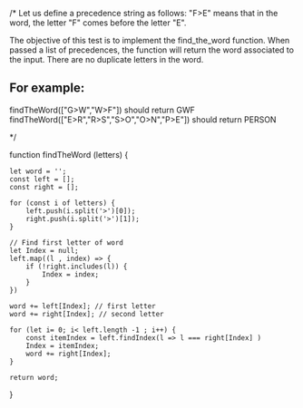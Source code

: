 /*
Let us define a precedence string as follows:
"F>E" means that in the word, the letter "F" comes before the letter "E".

The objective of this test is to implement the find_the_word function.
When passed a list of precedences, the function will return the word associated to the input.
There are no duplicate letters in the word.

For example:
------------

findTheWord(["G>W","W>F"]) should return GWF
findTheWord(["E>R","R>S","S>O","O>N","P>E"]) should return PERSON

*/

function findTheWord (letters) {
    
    let word = '';
    const left = [];
    const right = [];

    for (const i of letters) {
        left.push(i.split('>')[0]);
        right.push(i.split('>')[1]);
    }

    // Find first letter of word
    let Index = null;
    left.map((l , index) => {
        if (!right.includes(l)) {
            Index = index;
        }
    })

    word += left[Index]; // first letter
    word += right[Index]; // second letter
    
    for (let i= 0; i< left.length -1 ; i++) {
        const itemIndex = left.findIndex(l => l === right[Index] )
        Index = itemIndex;
        word += right[Index];
    }

    return word;
}